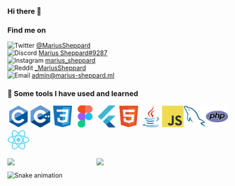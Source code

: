 ### Hi there 👋

<!--
**ionero12/ionero12** is a ✨ _special_ ✨ repository because its `README.md` (this file) appears on your GitHub profile.

Here are some ideas to get you started:

- 🔭 I’m currently working on ...
- 🌱 I’m currently learning ...
- 👯 I’m looking to collaborate on ...
- 🤔 I’m looking for help with ...
- 💬 Ask me about ...
- 📫 How to reach me: ...
- 😄 Pronouns: ...
- ⚡ Fun fact: ...
-->

### Find me on
<img src = "Logos/twitter.png" alt = "Twitter" width = "30px" height = "30px" /> [@MariusSheppard](https://twitter.com/MariusSheppard)<br>
<img src = "Logos/discord.png" alt = "Discord" width = "30px" height = "30px" /> [Marius Sheppard#9287](https://discord.com/users/553142002129305602)<br>
<img src = "Logos/instagram.png" alt = "Instagram" width = "30px" height = "30px" /> [marius_sheppard](https://www.instagram.com/marius_sheppard/)<br>
<img src = "Logos/reddit.png" alt = "Reddit" width = "30px" height = "30px" /> [_MariusSheppard](https://www.reddit.com/user/_MariusSheppard)<br>
<img src = "Logos/mail.png" alt = "Email" width = "30px" height = "30px" /> [admin@marius-sheppard.ml](mailto:admin@marius-sheppard.ml)<br>

### 🚀 Some tools I have used and learned
<img height=50 
src="https://raw.githubusercontent.com/devicons/devicon/v2.15.1/icons/c/c-original.svg" /><img height=50 src="https://raw.githubusercontent.com/devicons/devicon/v2.15.1/icons/cplusplus/cplusplus-original.svg" /><img height=50 src="https://raw.githubusercontent.com/devicons/devicon/v2.15.1/icons/css3/css3-original.svg" /><img height=50 src="https://github.com/devicons/devicon/blob/v2.15.1/icons/figma/figma-original.svg" /><img height=50 src="https://github.com/devicons/devicon/blob/v2.15.1/icons/flutter/flutter-original.svg" /><img height=50 src="https://github.com/devicons/devicon/blob/v2.15.1/icons/html5/html5-original.svg" /><img height=50 src="https://github.com/devicons/devicon/blob/v2.15.1/icons/java/java-original.svg" /><img height=50 src="https://github.com/devicons/devicon/blob/v2.15.1/icons/javascript/javascript-original.svg" /><img height=50 src="https://github.com/devicons/devicon/blob/v2.15.1/icons/mysql/mysql-original.svg" /><img height=50 src="https://github.com/devicons/devicon/blob/v2.15.1/icons/php/php-original.svg" /><img height=50 src="https://github.com/devicons/devicon/blob/v2.15.1/icons/react/react-original.svg" />

<div style="display: flex; flex-direction: row; height=20%">
 <img class="img" src="https://github-readme-stats.vercel.app/api?username=ionero12&show_icons=true&theme=dracula" width=40%/>
 <img class="img" src="https://github-readme-stats.vercel.app/api/top-langs/?username=ionero12&layout=compact&theme=dracula" width=40%/>
</div>

![Snake animation](https://github.com/thepiyushmalhotra/thepiyushmalhotra/blob/output/github-contribution-grid-snake.svg)
